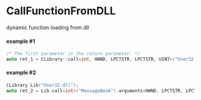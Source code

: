 # CallFunctionFromDLL
dynamic function loading from dll

#### example #1
```c++
/* The first parameter is the return parameter. */
auto ret_1 = CLibrary::call<int, HWND, LPCTSTR, LPCTSTR, UINT>("User32.dll", "MessageBoxA", NULL, "Hello, World!", "Example 1", MB_OK);
```

#### example #2
```c++
CLibrary Lib("User32.dll");
auto ret_2 = Lib.call<int>("MessageBoxA").arguments<HWND, LPCTSTR, LPCTSTR, UINT>(NULL, "Hello, World!", "Example 2", MB_OK);
```
